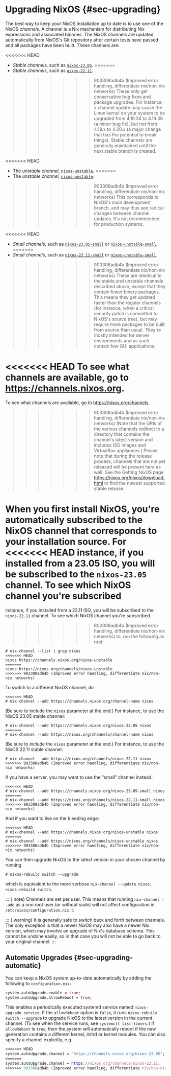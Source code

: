 # Upgrading NixOS {#sec-upgrading}

The best way to keep your NixOS installation up to date is to use one of
the NixOS *channels*. A channel is a Nix mechanism for distributing Nix
expressions and associated binaries. The NixOS channels are updated
automatically from NixOS's Git repository after certain tests have
passed and all packages have been built. These channels are:

<<<<<<< HEAD
-   *Stable channels*, such as [`nixos-23.05`](https://channels.nixos.org/nixos-23.05).
=======
-   *Stable channels*, such as [`nixos-22.11`](https://nixos.org/channels/nixos-22.11).
>>>>>>> 903308adb4b (Improved error handling, differentiate nix/non-nix networks)
    These only get conservative bug fixes and package upgrades. For
    instance, a channel update may cause the Linux kernel on your system
    to be upgraded from 4.19.34 to 4.19.38 (a minor bug fix), but not
    from 4.19.x to 4.20.x (a major change that has the potential to break things).
    Stable channels are generally maintained until the next stable
    branch is created.

<<<<<<< HEAD
-   The *unstable channel*, [`nixos-unstable`](https://channels.nixos.org/nixos-unstable).
=======
-   The *unstable channel*, [`nixos-unstable`](https://nixos.org/channels/nixos-unstable).
>>>>>>> 903308adb4b (Improved error handling, differentiate nix/non-nix networks)
    This corresponds to NixOS's main development branch, and may thus see
    radical changes between channel updates. It's not recommended for
    production systems.

<<<<<<< HEAD
-   *Small channels*, such as [`nixos-23.05-small`](https://channels.nixos.org/nixos-23.05-small)
    or [`nixos-unstable-small`](https://channels.nixos.org/nixos-unstable-small).
=======
-   *Small channels*, such as [`nixos-22.11-small`](https://nixos.org/channels/nixos-22.11-small)
    or [`nixos-unstable-small`](https://nixos.org/channels/nixos-unstable-small).
>>>>>>> 903308adb4b (Improved error handling, differentiate nix/non-nix networks)
    These are identical to the stable and unstable channels described above,
    except that they contain fewer binary packages. This means they get updated
    faster than the regular channels (for instance, when a critical security patch
    is committed to NixOS's source tree), but may require more packages to be
    built from source than usual. They're mostly intended for server environments
    and as such contain few GUI applications.

<<<<<<< HEAD
To see what channels are available, go to <https://channels.nixos.org>.
=======
To see what channels are available, go to <https://nixos.org/channels>.
>>>>>>> 903308adb4b (Improved error handling, differentiate nix/non-nix networks)
(Note that the URIs of the various channels redirect to a directory that
contains the channel's latest version and includes ISO images and
VirtualBox appliances.) Please note that during the release process,
channels that are not yet released will be present here as well. See the
Getting NixOS page <https://nixos.org/nixos/download.html> to find the
newest supported stable release.

When you first install NixOS, you're automatically subscribed to the
NixOS channel that corresponds to your installation source. For
<<<<<<< HEAD
instance, if you installed from a 23.05 ISO, you will be subscribed to
the `nixos-23.05` channel. To see which NixOS channel you're subscribed
=======
instance, if you installed from a 22.11 ISO, you will be subscribed to
the `nixos-22.11` channel. To see which NixOS channel you're subscribed
>>>>>>> 903308adb4b (Improved error handling, differentiate nix/non-nix networks)
to, run the following as root:

```ShellSession
# nix-channel --list | grep nixos
<<<<<<< HEAD
nixos https://channels.nixos.org/nixos-unstable
=======
nixos https://nixos.org/channels/nixos-unstable
>>>>>>> 903308adb4b (Improved error handling, differentiate nix/non-nix networks)
```

To switch to a different NixOS channel, do

```ShellSession
<<<<<<< HEAD
# nix-channel --add https://channels.nixos.org/channel-name nixos
```

(Be sure to include the `nixos` parameter at the end.) For instance, to
use the NixOS 23.05 stable channel:

```ShellSession
# nix-channel --add https://channels.nixos.org/nixos-23.05 nixos
=======
# nix-channel --add https://nixos.org/channels/channel-name nixos
```

(Be sure to include the `nixos` parameter at the end.) For instance, to
use the NixOS 22.11 stable channel:

```ShellSession
# nix-channel --add https://nixos.org/channels/nixos-22.11 nixos
>>>>>>> 903308adb4b (Improved error handling, differentiate nix/non-nix networks)
```

If you have a server, you may want to use the "small" channel instead:

```ShellSession
<<<<<<< HEAD
# nix-channel --add https://channels.nixos.org/nixos-23.05-small nixos
=======
# nix-channel --add https://nixos.org/channels/nixos-22.11-small nixos
>>>>>>> 903308adb4b (Improved error handling, differentiate nix/non-nix networks)
```

And if you want to live on the bleeding edge:

```ShellSession
<<<<<<< HEAD
# nix-channel --add https://channels.nixos.org/nixos-unstable nixos
=======
# nix-channel --add https://nixos.org/channels/nixos-unstable nixos
>>>>>>> 903308adb4b (Improved error handling, differentiate nix/non-nix networks)
```

You can then upgrade NixOS to the latest version in your chosen channel
by running

```ShellSession
# nixos-rebuild switch --upgrade
```

which is equivalent to the more verbose `nix-channel --update nixos; nixos-rebuild switch`.

::: {.note}
Channels are set per user. This means that running `nix-channel --add`
as a non root user (or without sudo) will not affect
configuration in `/etc/nixos/configuration.nix`
:::

::: {.warning}
It is generally safe to switch back and forth between channels. The only
exception is that a newer NixOS may also have a newer Nix version, which
may involve an upgrade of Nix's database schema. This cannot be undone
easily, so in that case you will not be able to go back to your original
channel.
:::

## Automatic Upgrades {#sec-upgrading-automatic}

You can keep a NixOS system up-to-date automatically by adding the
following to `configuration.nix`:

```nix
system.autoUpgrade.enable = true;
system.autoUpgrade.allowReboot = true;
```

This enables a periodically executed systemd service named
`nixos-upgrade.service`. If the `allowReboot` option is `false`, it runs
`nixos-rebuild switch --upgrade` to upgrade NixOS to the latest version
in the current channel. (To see when the service runs, see `systemctl list-timers`.)
If `allowReboot` is `true`, then the system will automatically reboot if
the new generation contains a different kernel, initrd or kernel
modules. You can also specify a channel explicitly, e.g.

```nix
<<<<<<< HEAD
system.autoUpgrade.channel = "https://channels.nixos.org/nixos-23.05";
=======
system.autoUpgrade.channel = https://nixos.org/channels/nixos-22.11;
>>>>>>> 903308adb4b (Improved error handling, differentiate nix/non-nix networks)
```
